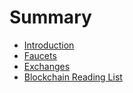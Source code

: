 # Summary

* [Introduction](README.md)
* [Faucets](faucets.md)
* [Exchanges](chapter1.md)
* [Blockchain Reading List](blockchain-reading-list.md)

